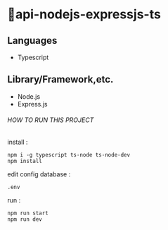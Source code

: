 # 🚀api-nodejs-expressjs-ts
 
## Languages
- Typescript
## Library/Framework,etc.
- Node.js
- Express.js


###### HOW TO RUN THIS PROJECT 
install :
```
npm i -g typescript ts-node ts-node-dev 
npm install
```
edit config database :
```
.env
```
run : 
```
npm run start 
npm run dev 
```
